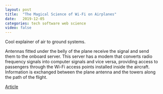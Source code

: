 ```yaml
---
layout: post
title:  "The Magical Science of Wi-Fi on Airplanes"
date:   2019-12-05
categories: tech software web science
video: false
---
```


Cool explainer of air to ground systems.

Antennas fitted under the belly of the plane receive the signal and send them to the onboard server. This server has a modem that converts radio frequency signals into computer signals and vice versa, providing access to passengers through the Wi-Fi access points installed inside the aircraft. Information is exchanged between the plane antenna and the towers along the path of the flight. 

[Article](https://onezero.medium.com/what-makes-it-possible-to-browse-the-internet-at-35-000-feet-1afaea83eb5)



